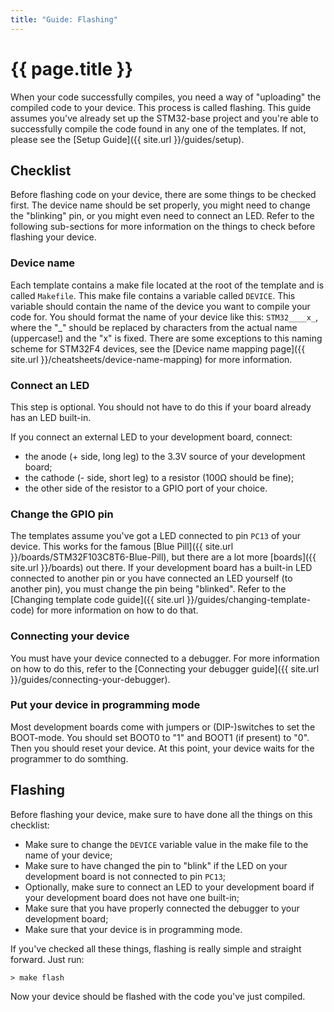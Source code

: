 ```yaml
---
title: "Guide: Flashing"
---
```


# {{ page.title }}

When your code successfully compiles, you need a way of "uploading" the compiled code to your device. This process is called flashing. This guide assumes you've already set up the STM32-base project and you're able to successfully compile the code found in any one of the templates. If not, please see the [Setup Guide]({{ site.url }}/guides/setup).

## Checklist

Before flashing code on your device, there are some things to be checked first. The device name should be set properly, you might need to change the "blinking" pin, or you might even need to connect an LED. Refer to the following sub-sections for more information on the things to check before flashing your device.

### Device name

Each template contains a make file located at the root of the template and is called `Makefile`. This make file contains a variable called `DEVICE`. This variable should contain the name of the device you want to compile your code for. You should format the name of your device like this: `STM32____x_`, where the "_" should be replaced by characters from the actual name (uppercase!) and the "x" is fixed. There are some exceptions to this naming scheme for STM32F4 devices, see the [Device name mapping page]({{ site.url }}/cheatsheets/device-name-mapping) for more information.

### Connect an LED

This step is optional. You should not have to do this if your board already has an LED built-in.

If you connect an external LED to your development board, connect:

 - the anode (+ side, long leg) to the 3.3V source of your development board;
 - the cathode (- side, short leg) to a resistor (100Ω should be fine);
 - the other side of the resistor to a GPIO port of your choice.

### Change the GPIO pin

The templates assume you've got a LED connected to pin `PC13` of your device. This works for the famous [Blue Pill]({{ site.url }}/boards/STM32F103C8T6-Blue-Pill), but there are a lot more [boards]({{ site.url }}/boards) out there. If your development board has a built-in LED connected to another pin or you have connected an LED yourself (to another pin), you must change the pin being "blinked". Refer to the [Changing template code guide]({{ site.url }}/guides/changing-template-code) for more information on how to do that.

### Connecting your device

You must have your device connected to a debugger. For more information on how to do this, refer to the [Connecting your debugger guide]({{ site.url }}/guides/connecting-your-debugger).

### Put your device in programming mode

Most development boards come with jumpers or (DIP-)switches to set the BOOT-mode. You should set BOOT0 to "1" and BOOT1 (if present) to "0". Then you should reset your device. At this point, your device waits for the programmer to do somthing.

## Flashing

Before flashing your device, make sure to have done all the things on this checklist:

 - Make sure to change the `DEVICE` variable value in the make file to the name of your device;
 - Make sure to have changed the pin to "blink" if the LED on your development board is not connected to pin `PC13`;
 - Optionally, make sure to connect an LED to your development board if your development board does not have one built-in;
 - Make sure that you have properly connected the debugger to your development board;
 - Make sure that your device is in programming mode.

If you've checked all these things, flashing is really simple and straight forward. Just run:

```
> make flash
```

Now your device should be flashed with the code you've just compiled.
